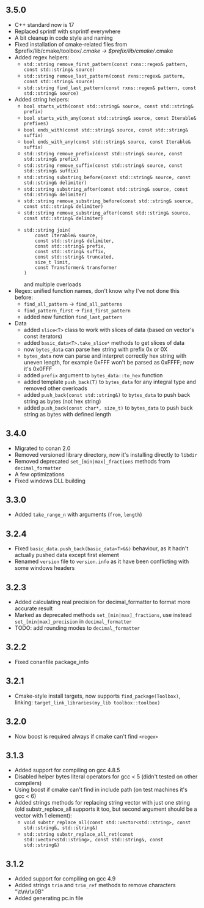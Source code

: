 ## 3.5.0
- C++ standard now is 17
- Replaced sprintf with snprintf everywhere
- A bit cleanup in code style and naming
- Fixed installation of cmake-related files from \$prefix/lib/cmake/toolbox/*.cmake -> \$prefix/lib/cmake/*.cmake
- Added regex helpers:
  - `std::string remove_first_pattern(const rxns::regex& pattern, const std::string& source)`
  - `std::string remove_last_pattern(const rxns::regex& pattern, const std::string& source)`
  - `std::string find_last_pattern(const rxns::regex& pattern, const std::string& source)`
- Added string helpers:
  - `bool starts_with(const std::string& source, const std::string& prefix)`
  - `bool starts_with_any(const std::string& source, const Iterable& prefixes)`
  - `bool ends_with(const std::string& source, const std::string& suffix)`
  - `bool ends_with_any(const std::string& source, const Iterable& suffix)`
  - `std::string remove_prefix(const std::string& source, const std::string& prefix)`
  - `std::string remove_suffix(const std::string& source, const std::string& suffix)`
  - `std::string substring_before(const std::string& source, const std::string& delimiter)`
  - `std::string substring_after(const std::string& source, const std::string& delimiter)`
  - `std::string remove_substring_before(const std::string& source, const std::string& delimiter)`
  - `std::string remove_substring_after(const std::string& source, const std::string& delimiter)`
  - ```
    std::string join(
        const Iterable& source,
        const std::string& delimiter,
        const std::string& prefix,
        const std::string& suffix,
        const std::string& truncated,
        size_t limit,
        const Transformer& transformer
    )
    ```
    and multiple overloads
- Regex: unified function names, don't know why I've not done this before:
  - `find_all_pattern` -> `find_all_patterns`
  - `find_pattern_first` -> `find_first_pattern`
  - added new function `find_last_pattern`
- Data
  - added `slice<T>` class to work with slices of data (based on vector's const iterators)
  - added `basic_data<T>.take_slice*` methods to get slices of data
  - now `bytes_data` can parse hex string with prefix 0x or 0X
  - `bytes_data` now can parse and interpret correctly hex string with uneven length, for example 0xFFF won't be parsed as 0xFFFF; now it's 0x0FFF
  - added `prefix` argument to `bytes_data::to_hex` function
  - added template `push_back(T)` to `bytes_data` for any integral type and removed other overloads
  - added `push_back(const std::string&)` to `bytes_data` to push back string as bytes (not hex string)
  - added `push_back(const char*, size_t)` to `bytes_data` to push back string as bytes with defined length

## 3.4.0

- Migrated to conan 2.0
- Removed versioned library directory, now it's installing directly to `libdir`
- Removed deprecated `set_[min|max]_fractions` methods from `decimal_formatter`
- A few optimizations
- Fixed windows DLL building

## 3.3.0

- Added `take_range_n` with arguments (`from`, `length`)

## 3.2.4

- Fixed `basic_data.push_back(basic_data<T>&&)` behaviour, as it hadn't actually pushed data except first element
- Renamed `version` file to `version.info` as it have been conflicting with some windows headers

## 3.2.3

- Added calculating real precision for decimal_formatter to format more accurate result
- Marked as deprecated methods `set_[min|max]_fractions`, use instead `set_[min|max]_precision` in `decimal_formatter`
- TODO: add rounding modes to `decimal_formatter`

## 3.2.2

- Fixed conanfile package_info

## 3.2.1

- Cmake-style install targets, now supports `find_package(Toolbox)`,
  linking: `target_link_libraries(my_lib toolbox::toolbox)`

## 3.2.0

- Now boost is required always if cmake can't find `<regex>`

## 3.1.3
- Added support for compiling on gcc 4.8.5
- Disabled helper bytes literal operators for gcc < 5 (didn't tested on other compilers)
- Using boost if cmake can't find <regex> in include path (on test machines it's gcc < 6)
- Added strings methods for replacing string vector with just one string (old substr_replace_all supports it too, but second argument should be a vector with 1 element):
    - `void substr_replace_all(const std::vector<std::string>, const std::string&, std::string&)`
    - `std::string substr_replace_all_ret(const std::vector<std::string>, const std::string&, const std::string&)`

## 3.1.2
- Added support for compiling on gcc 4.9
- Added strings `trim` and `trim_ref` methods to remove characters "\t\n\r\x0B"
- Added generating pc.in file
